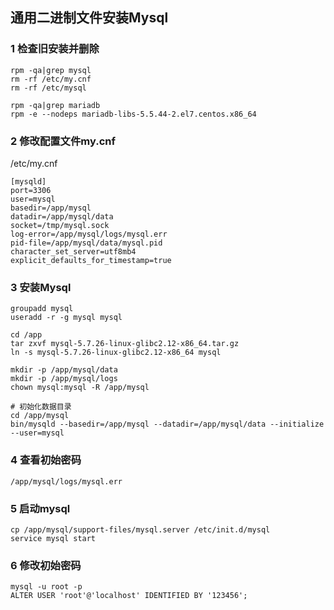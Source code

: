 ## 通用二进制文件安装Mysql



### 1 检查旧安装并删除

```shell
rpm -qa|grep mysql
rm -rf /etc/my.cnf
rm -rf /etc/mysql

rpm -qa|grep mariadb
rpm -e --nodeps mariadb-libs-5.5.44-2.el7.centos.x86_64
```







### 2 修改配置文件my.cnf

/etc/my.cnf

```
[mysqld]
port=3306
user=mysql
basedir=/app/mysql
datadir=/app/mysql/data
socket=/tmp/mysql.sock
log-error=/app/mysql/logs/mysql.err
pid-file=/app/mysql/data/mysql.pid
character_set_server=utf8mb4
explicit_defaults_for_timestamp=true
```



### 3 安装Mysql

```shell
groupadd mysql
useradd -r -g mysql mysql

cd /app
tar zxvf mysql-5.7.26-linux-glibc2.12-x86_64.tar.gz
ln -s mysql-5.7.26-linux-glibc2.12-x86_64 mysql

mkdir -p /app/mysql/data
mkdir -p /app/mysql/logs
chown mysql:mysql -R /app/mysql

# 初始化数据目录
cd /app/mysql
bin/mysqld --basedir=/app/mysql --datadir=/app/mysql/data --initialize --user=mysql
```



###  4 查看初始密码 

```
/app/mysql/logs/mysql.err
```



### 5 启动mysql

```shell
cp /app/mysql/support-files/mysql.server /etc/init.d/mysql
service mysql start
```



### 6 修改初始密码

```shell
mysql -u root -p
ALTER USER 'root'@'localhost' IDENTIFIED BY '123456';
```

